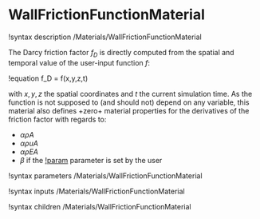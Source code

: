 # WallFrictionFunctionMaterial

!syntax description /Materials/WallFrictionFunctionMaterial

The Darcy friction factor $f_D$ is directly computed from the spatial and temporal value of the user-input function $f$:

!equation
f_D = f(x,y,z,t)

with $x,y,z$ the spatial coordinates and $t$ the current simulation time.
As the function is not supposed to (and should not) depend on any variable,
this material also defines +zero+ material properties for the derivatives of the friction factor with regards to:

- $\alpha \rho A$
- $\alpha \rho u A$
- $\alpha \rho E A$
- $\beta$ if the [!param](/Materials/WallFrictionFunctionMaterial/beta) parameter is set by the user

!syntax parameters /Materials/WallFrictionFunctionMaterial

!syntax inputs /Materials/WallFrictionFunctionMaterial

!syntax children /Materials/WallFrictionFunctionMaterial
